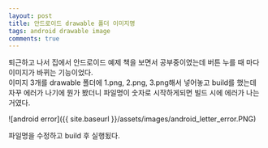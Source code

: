 ```yaml
---
layout: post
title: 안드로이드 drawable 폴더 이미지명
tags: android drawable image
comments: true
---
```


퇴근하고 나서 집에서 안드로이드 예제 책을 보면서 공부중이였는데
버튼 누를 때 마다 이미지가 바뀌는 기능이었다.  
이미지 3개를 drawable 폴더에 1.png, 2.png, 3.png해서 넣어놓고
build를 했는데 자꾸 에러가 나기에 뭔가 봤더니 파일명이 숫자로 시작하게되면 빌드 시에 에러가 나는 거였다.

![android error]({{ site.baseurl }}/assets/images/android_letter_error.PNG)

파일명을 수정하고 build 후 실행됬다.
